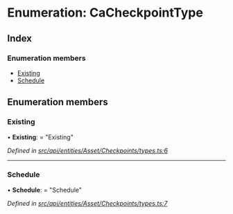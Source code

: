 # Enumeration: CaCheckpointType

## Index

### Enumeration members

* [Existing](cacheckpointtype.md#existing)
* [Schedule](cacheckpointtype.md#schedule)

## Enumeration members

###  Existing

• **Existing**: = "Existing"

*Defined in [src/api/entities/Asset/Checkpoints/types.ts:6](https://github.com/PolymeshAssociation/polymesh-sdk/blob/46845947/src/api/entities/Asset/Checkpoints/types.ts#L6)*

___

###  Schedule

• **Schedule**: = "Schedule"

*Defined in [src/api/entities/Asset/Checkpoints/types.ts:7](https://github.com/PolymeshAssociation/polymesh-sdk/blob/46845947/src/api/entities/Asset/Checkpoints/types.ts#L7)*
